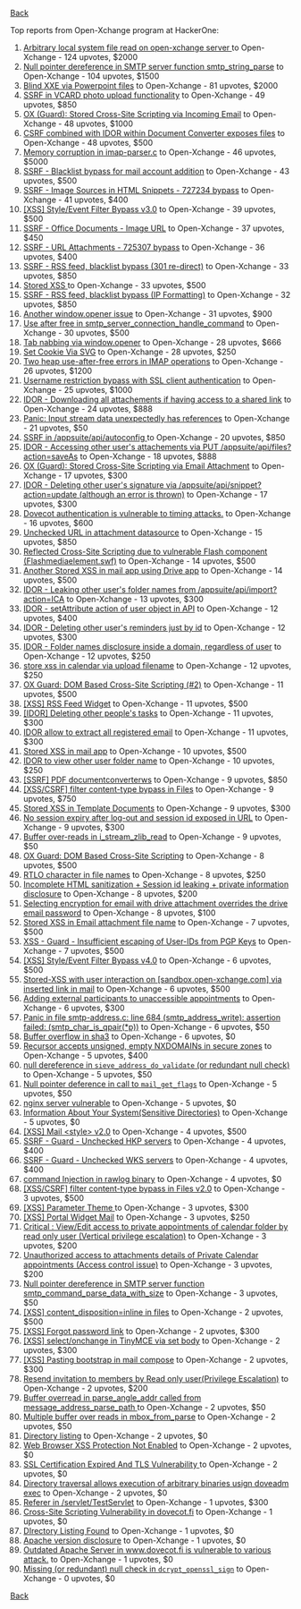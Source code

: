 [Back](../README.md)

Top reports from Open-Xchange program at HackerOne:

1. [Arbitrary local system file read on open-xchange server ](https://hackerone.com/reports/303744) to Open-Xchange - 124 upvotes, $2000
2. [Null pointer dereference in SMTP server function smtp_string_parse](https://hackerone.com/reports/827729) to Open-Xchange - 104 upvotes, $1500
3. [Blind XXE via Powerpoint files](https://hackerone.com/reports/334488) to Open-Xchange - 81 upvotes, $2000
4. [SSRF in VCARD photo upload functionality](https://hackerone.com/reports/296045) to Open-Xchange - 49 upvotes, $850
5. [OX (Guard): Stored Cross-Site Scripting via Incoming Email](https://hackerone.com/reports/156258) to Open-Xchange - 48 upvotes, $1000
6. [CSRF combined with IDOR within Document Converter exposes files](https://hackerone.com/reports/398316) to Open-Xchange - 48 upvotes, $500
7. [Memory corruption in imap-parser.c](https://hackerone.com/reports/537550) to Open-Xchange - 46 upvotes, $5000
8. [SSRF - Blacklist bypass for mail account addition](https://hackerone.com/reports/303378) to Open-Xchange - 43 upvotes, $500
9. [SSRF - Image Sources in HTML Snippets - 727234 bypass](https://hackerone.com/reports/737163) to Open-Xchange - 41 upvotes, $400
10. [[XSS] Style/Event Filter Bypass v3.0](https://hackerone.com/reports/314204) to Open-Xchange - 39 upvotes, $500
11. [SSRF - Office Documents - Image URL](https://hackerone.com/reports/738015) to Open-Xchange - 37 upvotes, $450
12. [SSRF - URL Attachments - 725307 bypass](https://hackerone.com/reports/737161) to Open-Xchange - 36 upvotes, $400
13. [SSRF - RSS feed, blacklist bypass (301 re-direct)](https://hackerone.com/reports/299135) to Open-Xchange - 33 upvotes, $850
14. [Stored XSS ](https://hackerone.com/reports/299806) to Open-Xchange - 33 upvotes, $500
15. [SSRF - RSS feed, blacklist bypass (IP Formatting)](https://hackerone.com/reports/299130) to Open-Xchange - 32 upvotes, $850
16. [Another window.opener issue](https://hackerone.com/reports/537840) to Open-Xchange - 31 upvotes, $900
17. [Use after free in smtp_server_connection_handle_command](https://hackerone.com/reports/827051) to Open-Xchange - 30 upvotes, $500
18. [Tab nabbing via window.opener](https://hackerone.com/reports/179568) to Open-Xchange - 28 upvotes, $666
19. [Set Cookie Via SVG](https://hackerone.com/reports/195045) to Open-Xchange - 28 upvotes, $250
20. [Two heap use-after-free errors in IMAP operations](https://hackerone.com/reports/546644) to Open-Xchange - 26 upvotes, $1200
21. [Username restriction bypass with SSL client authentication](https://hackerone.com/reports/480928) to Open-Xchange - 25 upvotes, $1000
22. [IDOR - Downloading all attachements if having access to a shared link](https://hackerone.com/reports/194790) to Open-Xchange - 24 upvotes, $888
23. [Panic: Input stream data unexpectedly has references](https://hackerone.com/reports/890793) to Open-Xchange - 21 upvotes, $50
24. [SSRF in /appsuite/api/autoconfig ](https://hackerone.com/reports/293847) to Open-Xchange - 20 upvotes, $850
25. [IDOR - Accessing other user's attachements via PUT /appsuite/api/files?action=saveAs](https://hackerone.com/reports/204984) to Open-Xchange - 18 upvotes, $888
26. [OX (Guard): Stored Cross-Site Scripting via Email Attachment](https://hackerone.com/reports/165275) to Open-Xchange - 17 upvotes, $300
27. [IDOR - Deleting other user's signature via /appsuite/api/snippet?action=update (although an error is thrown)](https://hackerone.com/reports/199321) to Open-Xchange - 17 upvotes, $300
28. [Dovecot authentication is vulnerable to timing attacks.](https://hackerone.com/reports/219607) to Open-Xchange - 16 upvotes, $600
29. [Unchecked URL in attachment datasource](https://hackerone.com/reports/725307) to Open-Xchange - 15 upvotes, $850
30. [Reflected Cross-Site Scripting due to vulnerable Flash component (Flashmediaelement.swf)](https://hackerone.com/reports/180253) to Open-Xchange - 14 upvotes, $500
31. [Another Stored XSS in mail app using Drive app](https://hackerone.com/reports/538632) to Open-Xchange - 14 upvotes, $500
32. [IDOR - Leaking other user's folder names from /appsuite/api/import?action=ICA](https://hackerone.com/reports/199281) to Open-Xchange - 13 upvotes, $300
33. [IDOR - setAttribute action of user object in API](https://hackerone.com/reports/285432) to Open-Xchange - 12 upvotes, $400
34. [IDOR - Deleting other user's reminders just by id](https://hackerone.com/reports/198969) to Open-Xchange - 12 upvotes, $300
35. [IDOR - Folder names disclosure inside a domain, regardless of user](https://hackerone.com/reports/194574) to Open-Xchange - 12 upvotes, $250
36. [store xss in calendar via upload filename](https://hackerone.com/reports/385407) to Open-Xchange - 12 upvotes, $250
37. [OX Guard: DOM Based Cross-Site Scripting (#2)](https://hackerone.com/reports/164821) to Open-Xchange - 11 upvotes, $500
38. [[XSS] RSS Feed Widget](https://hackerone.com/reports/361938) to Open-Xchange - 11 upvotes, $500
39. [[IDOR] Deleting other people's tasks](https://hackerone.com/reports/293845) to Open-Xchange - 11 upvotes, $300
40. [IDOR allow to extract all registered email](https://hackerone.com/reports/302485) to Open-Xchange - 11 upvotes, $300
41. [Stored XSS in mail app](https://hackerone.com/reports/538323) to Open-Xchange - 10 upvotes, $500
42. [IDOR to view other user folder name](https://hackerone.com/reports/333767) to Open-Xchange - 10 upvotes, $250
43. [[SSRF] PDF documentconverterws](https://hackerone.com/reports/361793) to Open-Xchange - 9 upvotes, $850
44. [[XSS/CSRF] filter content-type bypass in Files](https://hackerone.com/reports/304098) to Open-Xchange - 9 upvotes, $750
45. [Stored XSS in Template Documents](https://hackerone.com/reports/179559) to Open-Xchange - 9 upvotes, $300
46. [No session expiry after log-out and session id exposed in URL](https://hackerone.com/reports/434715) to Open-Xchange - 9 upvotes, $300
47. [Buffer over-reads in i_stream_zlib_read](https://hackerone.com/reports/832227) to Open-Xchange - 9 upvotes, $50
48. [OX Guard: DOM Based Cross-Site Scripting](https://hackerone.com/reports/158853) to Open-Xchange - 8 upvotes, $500
49. [RTLO character in file names](https://hackerone.com/reports/210354) to Open-Xchange - 8 upvotes, $250
50. [Incomplete HTML sanitization + Session id leaking + private information disclosure](https://hackerone.com/reports/200487) to Open-Xchange - 8 upvotes, $200
51. [Selecting encryption for email with drive attachment overrides the drive email password](https://hackerone.com/reports/180037) to Open-Xchange - 8 upvotes, $100
52. [Stored XSS in Email attachment file name](https://hackerone.com/reports/388506) to Open-Xchange - 7 upvotes, $500
53. [XSS - Guard - Insufficient escaping of User-IDs from PGP Keys](https://hackerone.com/reports/788691) to Open-Xchange - 7 upvotes, $500
54. [[XSS] Style/Event Filter Bypass v4.0](https://hackerone.com/reports/342610) to Open-Xchange - 6 upvotes, $500
55. [Stored-XSS with user interaction on [sandbox.open-xchange.com] via inserted link in mail](https://hackerone.com/reports/325510) to Open-Xchange - 6 upvotes, $500
56. [Adding external participants to unaccessible appointments](https://hackerone.com/reports/294232) to Open-Xchange - 6 upvotes, $300
57. [Panic in file smtp-address.c: line 684 (smtp_address_write): assertion failed: (smtp_char_is_qpair(*p))](https://hackerone.com/reports/890798) to Open-Xchange - 6 upvotes, $50
58. [Buffer overflow in sha3](https://hackerone.com/reports/356763) to Open-Xchange - 6 upvotes, $0
59. [Recursor accepts unsigned, empty NXDOMAINs in secure zones](https://hackerone.com/reports/858854) to Open-Xchange - 5 upvotes, $400
60. [null dereference in `sieve_address_do_validate` (or redundant null check)](https://hackerone.com/reports/891069) to Open-Xchange - 5 upvotes, $50
61. [Null pointer deference in call to `mail_get_flags`](https://hackerone.com/reports/891080) to Open-Xchange - 5 upvotes, $50
62. [nginx server vulnerable](https://hackerone.com/reports/137230) to Open-Xchange - 5 upvotes, $0
63. [Information About Your System(Sensitive Directories)](https://hackerone.com/reports/200572) to Open-Xchange - 5 upvotes, $0
64. [[XSS] Mail \<style\> v2.0](https://hackerone.com/reports/299466) to Open-Xchange - 4 upvotes, $500
65. [SSRF - Guard - Unchecked HKP servers](https://hackerone.com/reports/792953) to Open-Xchange - 4 upvotes, $400
66. [SSRF - Guard - Unchecked WKS servers](https://hackerone.com/reports/792960) to Open-Xchange - 4 upvotes, $400
67. [command Injection in rawlog binary](https://hackerone.com/reports/356775) to Open-Xchange - 4 upvotes, $0
68. [[XSS/CSRF] filter content-type bypass in Files v2.0](https://hackerone.com/reports/321980) to Open-Xchange - 3 upvotes, $500
69. [[XSS] Parameter Theme ](https://hackerone.com/reports/340926) to Open-Xchange - 3 upvotes, $300
70. [[XSS] Portal Widget Mail](https://hackerone.com/reports/295540) to Open-Xchange - 3 upvotes, $250
71. [Critical : View/Edit access to private appointments of calendar folder by read only user (Vertical privilege escalation)](https://hackerone.com/reports/220874) to Open-Xchange - 3 upvotes, $200
72. [Unauthorized access to attachments details of Private Calendar appointments  (Access control issue)](https://hackerone.com/reports/220864) to Open-Xchange - 3 upvotes, $200
73. [ Null pointer dereference in SMTP server function smtp_command_parse_data_with_size](https://hackerone.com/reports/831290) to Open-Xchange - 3 upvotes, $50
74. [[XSS] content_disposition=inline in files](https://hackerone.com/reports/356586) to Open-Xchange - 2 upvotes, $500
75. [[XSS] Forgot password link](https://hackerone.com/reports/337488) to Open-Xchange - 2 upvotes, $300
76. [[XSS] select/onchange in TinyMCE via set body](https://hackerone.com/reports/335607) to Open-Xchange - 2 upvotes, $300
77. [[XSS] Pasting bootstrap in mail compose](https://hackerone.com/reports/331975) to Open-Xchange - 2 upvotes, $300
78. [Resend invitation to members by Read only user(Privilege Escalation)](https://hackerone.com/reports/219192) to Open-Xchange - 2 upvotes, $200
79. [Buffer overread in parse_angle_addr called from message_address_parse_path ](https://hackerone.com/reports/836045) to Open-Xchange - 2 upvotes, $50
80. [Multiple buffer over reads in mbox_from_parse](https://hackerone.com/reports/836036) to Open-Xchange - 2 upvotes, $50
81. [Directory listing](https://hackerone.com/reports/193753) to Open-Xchange - 2 upvotes, $0
82. [Web Browser XSS Protection Not Enabled](https://hackerone.com/reports/187225) to Open-Xchange - 2 upvotes, $0
83. [SSL Certification Expired And TLS Vulnerability ](https://hackerone.com/reports/207404) to Open-Xchange - 2 upvotes, $0
84. [Directory traversal allows execution of arbitrary binaries usign doveadm exec](https://hackerone.com/reports/883104) to Open-Xchange - 2 upvotes, $0
85. [Referer in /servlet/TestServlet](https://hackerone.com/reports/342976) to Open-Xchange - 1 upvotes, $300
86. [Cross-Site Scripting Vulnerability in dovecot.fi](https://hackerone.com/reports/135316) to Open-Xchange - 1 upvotes, $0
87. [DIrectory Listing Found](https://hackerone.com/reports/138558) to Open-Xchange - 1 upvotes, $0
88. [Apache version disclosure](https://hackerone.com/reports/139547) to Open-Xchange - 1 upvotes, $0
89. [Outdated Apache Server in www.dovecot.fi is vulnerable to various attack.](https://hackerone.com/reports/139591) to Open-Xchange - 1 upvotes, $0
90. [Missing (or redundant) null check in `dcrypt_openssl_sign`](https://hackerone.com/reports/883606) to Open-Xchange - 0 upvotes, $0


[Back](../README.md)